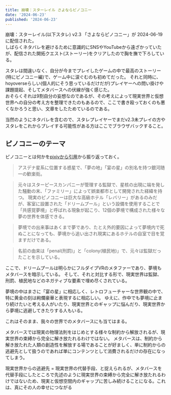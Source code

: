 ```yaml
---
title: 崩壊：スターレイル さよならピノコニー
date: '2024-06-23'
published: '2024-06-23'
---
```


崩壊：スターレイル(以下スタレ) v2.3 「さよならピノコニー」が 2024-06-19 に配信された。   
しばらくネタバレを避けるために意識的にSNSやYouTubeから遠ざかっていたが、配信された開拓クエスト(ストーリー)をクリアしたので胸を撫で下ろしている。   

スタレは間違いなく、自分が今までプレイしたゲームの中で最高のストーリー(特にピノコニー編)で、ゲーム中に涙ぐむのも初めてだった。
それと同時に、hoyoverseらしい(個人的にそう思っているだけだが)プレイヤーへの問い掛けや課題提起、そしてメタバースへの伏線が強く感じた。   
おそらくそれは9割自分の妄想なのであるが、その考えによって現実世界と仮想世界への自分の考え方を整理できたのもあるので、ここで書き殴っておくのも悪くなかろうと思い、文章をしたためているのである。

当然のようにネタバレを含むので、スタレプレイヤーでまだv2.3未プレイの方やスタレをこれからプレイする可能性がある方はここでブラウザバックすること。







## ピノコニーのテーマ

ピノコニーとは何かを[pixivから引用](https://dic.pixiv.net/a/%E3%83%94%E3%83%8E%E3%82%B3%E3%83%8B%E3%83%BC)から振り返っておく。

> アスデナ星系に位置する惑星で、「夢の地」「宴の星」の別名を持つ銀河随一の歓楽街。

> 元々はスターピースカンパニーが管理する監獄で、星核の出現に端を発した騒動の末、「ファミリー」によって娯楽都市として開発された経緯を持つ。
> 現実のピノコニーは巨大な高級ホテル「レバリー」があるのみだが、客室に設置された「ドリームプール」という設備を使用することで「共感覚夢境」と呼ばれる現象が起こり、12個の夢境で構成された様々な夢の世界を体感できる。

> 夢境での出来事はあくまで夢であり、たとえ外的要因によって夢境内で死ぬことになっても、夢境から追い出され現実にあるホテルの自室で目を覚ますだけである。

> 名前の由来は「penal(刑罰)」と「colony(植民地)」で、元々は監獄だったことを示している。

ここで、ドリームプールは明らかにフルダイブVRのメタファーであり、夢境もメタバースを暗示している。
そして、それと対比する形で、現実世界は監獄、刑罰、植民地などのネガティブな要素で埋め尽くされている。

夢境の中はまさに「宴の星」に相応しく、レトロフューチャーな世界観の中で、特に黄金の刻は絢爛豪華と表現するに相応しい。
ゆえに、作中でも夢境に止まり続けたいと考える人がいたり、現実世界とのギャップに悩んだり、現実世界から夢境に逃避してきたりする人もいる。

これはそのまま、我々の世界でのメタバースにも当てはまる。

メタバースでは現実の物理法則をはじめとする様々な制約から解放されるが、現実世界の束縛から完全に解き放たれるわけではない。
メタバースは、制約から解き放たれた人類の創造性を解放する場であることが好ましく、単に制約からの逃避先として扱うのであれば単にコンテンツとして消費されるだけの存在になってしまう。

現実世界からの逃避先 = 現実世界の代替手段、と捉えられるが、メタバースを代替手段にしたところで先述のように現実世界の束縛から完全に解き放たれるわけではないため、現実と仮想空間内のギャップに苦しみ続けることになる。これは、真にその人の幸せにつながる

